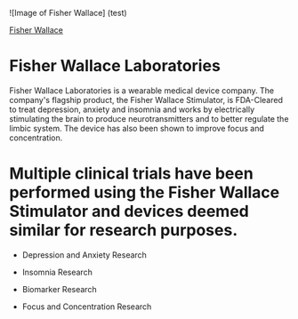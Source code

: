 ![Image of Fisher Wallace] (test)

[Fisher Wallace]

# Fisher Wallace Laboratories

Fisher Wallace Laboratories is a wearable medical device company.  The company's flagship product, the Fisher Wallace Stimulator, is FDA-Cleared to treat depression, anxiety and insomnia and works by electrically stimulating the brain to produce neurotransmitters and to better regulate the limbic system. The device has also been shown to improve focus and concentration.

# Multiple clinical trials have been performed using the Fisher Wallace Stimulator and devices deemed similar for research purposes.  

* Depression and Anxiety Research

* Insomnia Research

* Biomarker Research

* Focus and Concentration Research










[Fisher Wallace]:http://www.FisherWallace.com



